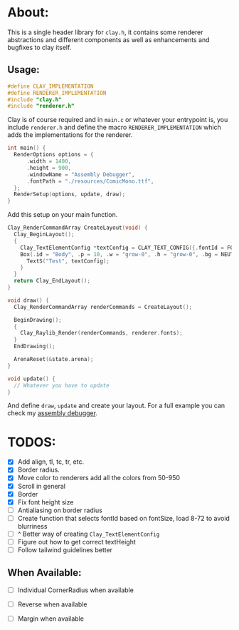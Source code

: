 # About:
This is a single header library for `clay.h`, it contains some renderer abstractions and different
components as well as enhancements and bugfixes to clay itself.

## Usage:
```c 
#define CLAY_IMPLEMENTATION
#define RENDERER_IMPLEMENTATION
#include "clay.h"
#include "renderer.h"
```

Clay is of course required and in `main.c` or whatever your entrypoint is, you include `renderer.h` and define the macro
`RENDERER_IMPLEMENTATION` which adds the implementations for the renderer.

```c 
int main() {
  RenderOptions options = {
      .width = 1400,
      .height = 900,
      .windowName = "Assembly Debugger",
      .fontPath = "./resources/ComicMono.ttf",
  };
  RenderSetup(options, update, draw);
}
```

Add this setup on your main function.

```c
Clay_RenderCommandArray CreateLayout(void) {
  Clay_BeginLayout();
  {
    Clay_TextElementConfig *textConfig = CLAY_TEXT_CONFIG({.fontId = FONT_24, .fontSize = 24, .textColor = CREAM});
    Box(.id = "Body", .p = 10, .w = "grow-0", .h = "grow-0", .bg = NEUTRAL_950) {
      TextS("Test", textConfig);
    }
  }
  return Clay_EndLayout();
}

void draw() {
  Clay_RenderCommandArray renderCommands = CreateLayout();

  BeginDrawing();
  {
    Clay_Raylib_Render(renderCommands, renderer.fonts);
  }
  EndDrawing();

  ArenaReset(&state.arena);
}

void update() {
  // Whatever you have to update
}
```

And define `draw`, `update` and create your layout. For a full example you can check my [assembly debugger](https://github.com/TomasBorquez/assembly-debugger).

# TODOS:
- [x] Add align, tl, tc, tr, etc.
- [x] Border radius.
- [x] Move color to renderers add all the colors from 50-950
- [x] Scroll in general
- [x] Border
- [x] Fix font height size
- [ ] Antialiasing on border radius
- [ ] Create function that selects fontId based on fontSize, load 8-72 to avoid blurriness
- [ ] ^ Better way of creating `Clay_TextElementConfig`
- [ ] Figure out how to get correct textHeight
- [ ] Follow tailwind guidelines better

## When Available:
- [ ] Individual CornerRadius when available
- [ ] Reverse when available
- [ ] Margin when available

